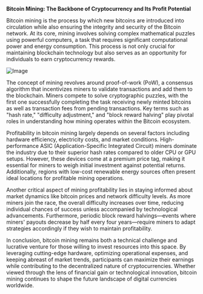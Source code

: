 **Bitcoin Mining: The Backbone of Cryptocurrency and Its Profit Potential**

Bitcoin mining is the process by which new bitcoins are introduced into circulation while also ensuring the integrity and security of the Bitcoin network. At its core, mining involves solving complex mathematical puzzles using powerful computers, a task that requires significant computational power and energy consumption. This process is not only crucial for maintaining blockchain technology but also serves as an opportunity for individuals to earn cryptocurrency rewards.

![Image](https://github.com/user-attachments/assets/b8266eee-691e-4ee1-99ef-bfa10d234fd4)

The concept of mining revolves around proof-of-work (PoW), a consensus algorithm that incentivizes miners to validate transactions and add them to the blockchain. Miners compete to solve cryptographic puzzles, with the first one successfully completing the task receiving newly minted bitcoins as well as transaction fees from pending transactions. Key terms such as "hash rate," "difficulty adjustment," and "block reward halving" play pivotal roles in understanding how mining operates within the Bitcoin ecosystem.

Profitability in bitcoin mining largely depends on several factors including hardware efficiency, electricity costs, and market conditions. High-performance ASIC (Application-Specific Integrated Circuit) miners dominate the industry due to their superior hash rates compared to older CPU or GPU setups. However, these devices come at a premium price tag, making it essential for miners to weigh initial investment against potential returns. Additionally, regions with low-cost renewable energy sources often present ideal locations for profitable mining operations.

Another critical aspect of mining profitability lies in staying informed about market dynamics like bitcoin prices and network difficulty levels. As more miners join the race, the overall difficulty increases over time, reducing individual chances of success unless accompanied by technological advancements. Furthermore, periodic block reward halvings—events where miners' payouts decrease by half every four years—require miners to adapt strategies accordingly if they wish to maintain profitability.

In conclusion, bitcoin mining remains both a technical challenge and lucrative venture for those willing to invest resources into this space. By leveraging cutting-edge hardware, optimizing operational expenses, and keeping abreast of market trends, participants can maximize their earnings while contributing to the decentralized nature of cryptocurrencies. Whether viewed through the lens of financial gain or technological innovation, bitcoin mining continues to shape the future landscape of digital currencies worldwide.